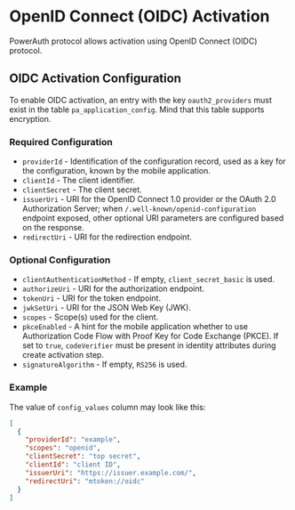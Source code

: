 # OpenID Connect (OIDC) Activation

PowerAuth protocol allows activation using OpenID Connect (OIDC) protocol.


## OIDC Activation Configuration

To enable OIDC activation, an entry with the key `oauth2_providers` must exist in the table `pa_application_config`.
Mind that this table supports encryption.


### Required Configuration

- `providerId` - Identification of the configuration record, used as a key for the configuration, known by the mobile application.
- `clientId` - The client identifier.
- `clientSecret` - The client secret.
- `issuerUri` - URI for the OpenID Connect 1.0 provider or the OAuth 2.0 Authorization Server; when `/.well-known/openid-configuration` endpoint exposed, other optional URI parameters are configured based on the response.
- `redirectUri` - URI for the redirection endpoint.


### Optional Configuration

- `clientAuthenticationMethod` - If empty, `client_secret_basic` is used.
- `authorizeUri` - URI for the authorization endpoint.
- `tokenUri` - URI for the token endpoint.
- `jwkSetUri` - URI for the JSON Web Key (JWK).
- `scopes` - Scope(s) used for the client.
- `pkceEnabled` - A hint for the mobile application whether to use Authorization Code Flow with Proof Key for Code Exchange (PKCE). If set to `true`, `codeVerifier` must be present in identity attributes during create activation step.
- `signatureAlgorithm` - If empty, `RS256` is used.


### Example

The value of `config_values` column may look like this:

```json
[
  {
    "providerId": "example",
    "scopes": "openid",
    "clientSecret": "top secret",
    "clientId": "client ID",
    "issuerUri": "https://issuer.example.com/",
    "redirectUri": "mtoken://oidc"
  }
]
```
